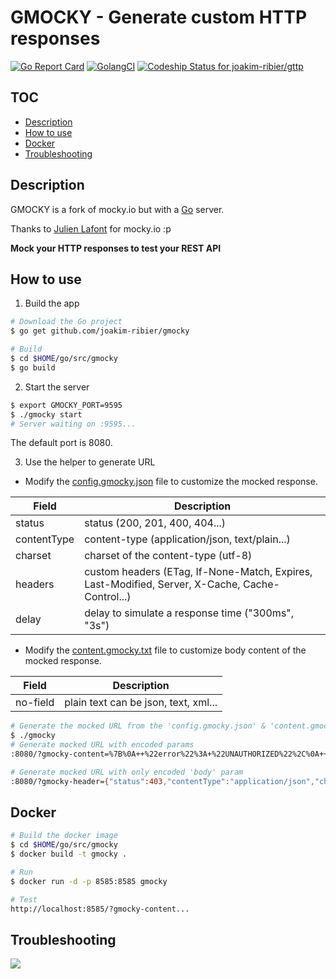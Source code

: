 # GMOCKY - Generate custom HTTP responses

[![Go Report Card](https://goreportcard.com/badge/github.com/joakim-ribier/gmocky)](https://goreportcard.com/report/github.com/joakim-ribier/gmocky)
[![GolangCI](https://golangci.com/badges/github.com/golangci/golangci-lint.svg)](https://golangci.com)
[![Codeship Status for joakim-ribier/gttp](https://app.codeship.com/projects/b1480cf0-7693-0137-6fa9-3263308262a3/status?branch=master)](https://app.codeship.com/projects/349985)

## TOC

* [Description](#description)
* [How to use](#how-to-use)
* [Docker](#docker)
* [Troubleshooting](#troubleshooting)

## Description

GMOCKY is a fork of mocky.io but with a [Go](https://golang.org/) server.

Thanks to [Julien Lafont](https://github.com/julien-lafont/Mocky) for mocky.io :p

**Mock your HTTP responses to test your REST API**

## How to use

1. Build the app
```bash
# Download the Go project
$ go get github.com/joakim-ribier/gmocky

# Build
$ cd $HOME/go/src/gmocky
$ go build
```

2. Start the server
```bash
$ export GMOCKY_PORT=9595
$ ./gmocky start
# Server waiting on :9595...
```
The default port is 8080.

3. Use the helper to generate URL

* Modify the [config.gmocky.json](/resources/config.gmocky.json) file to customize the mocked response.

| Field        | Description |
| ------------ | ----------- |
| status       | status (200, 201, 400, 404...) |
| contentType  | content-type (application/json, text/plain...) |
| charset      | charset of the content-type (utf-8) |
| headers      | custom headers (ETag, If-None-Match, Expires, Last-Modified, Server, X-Cache, Cache-Control...) |
| delay        | delay to simulate a response time ("300ms", "3s") |


* Modify the [content.gmocky.txt](/resources/content.gmocky.txt) file to customize body content of the mocked response.

| Field    | Description |
| -------- | ----------- |
| no-field | plain text can be json, text, xml... |

```bash
# Generate the mocked URL from the 'config.gmocky.json' & 'content.gmocky.txt' files
$ ./gmocky
# Generate mocked URL with encoded params
:8080/?gmocky-content=%7B%0A++%22error%22%3A+%22UNAUTHORIZED%22%2C%0A++%22message%22%3A+%22Wrong+%27X-AUTH-ISSUER%27...%40see+documentation+for+more+details%21%22%0A%7D&gmocky-delay=3s&gmocky-header=%7B%22status%22%3A403%2C%22contentType%22%3A%22application%2Fjson%22%2C%22charset%22%3A%22utf-8%22%2C%22headers%22%3A%7B%22X-AUTH-ISSUER%22%3A%22GMOCKY%22%2C%22X-AUTH-TOKEN%22%3A%22%7Btoken%7D%22%7D%7D

# Generate mocked URL with only encoded 'body' param
:8080/?gmocky-header={"status":403,"contentType":"application/json","charset":"utf-8","headers":{"X-AUTH-ISSUER":"GMOCKY","X-AUTH-TOKEN":"{token}"}}&gmocky-delay=3s&gmocky-content=%7B%0A++%22error%22%3A+%22UNAUTHORIZED%22%2C%0A++%22message%22%3A+%22Wrong+%27X-AUTH-ISSUER%27...%40see+documentation+for+more+details%21%22%0A%7D
```

## Docker

```bash
# Build the docker image
$ cd $HOME/go/src/gmocky
$ docker build -t gmocky .

# Run
$ docker run -d -p 8585:8585 gmocky

# Test
http://localhost:8585/?gmocky-content...
```

## Troubleshooting

![](https://media0.giphy.com/media/1XgIXQEzBu6ZWappVu/giphy.gif)
